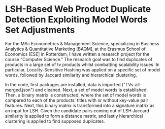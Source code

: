 # LSH-Based Web Product Duplicate Detection Exploiting Model Words Set Adjustments

For the MSc Econometrics & Management Science, specializing in Business Analytics & Quantitative Marketing [BAQM], at the Erasmus School of Economics [ESE] in Rotterdam, I have written a research project for the course "Computer Science." The research goal was to find duplicates of products in a large set of tv products whilst combatting scalability issues. In particular, Locality-Sensitive Hashing was applied on a specific set of model words, followed by Jaccard similarity and hierarchical clustering.

In the code, first packages are installed, data is imported ("TVs-all-merged.json") and cleaned. Next, a set of model words is established. Then, a binary matrix is constructed, where the set of model words is compared to each of the products' titles with or without key-value pair features. Next, this binary matrix is transformed into a signature matrix as an input for LSH. Given the candidate pairs coming out of LSH Jaccard similarity is applied to form a distance matrix, and lastly hierarchical clustering is applied to find supposed duplicates.
